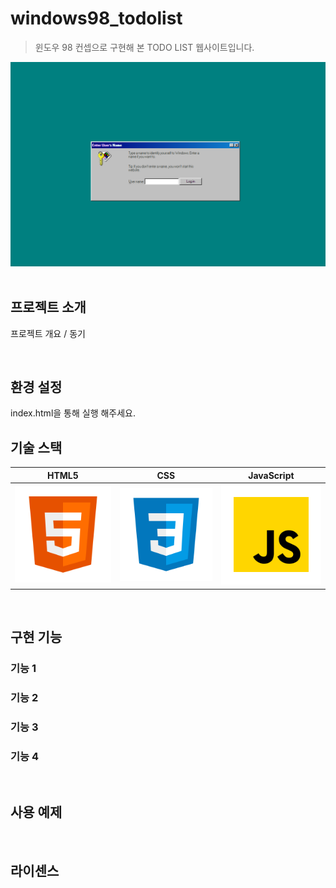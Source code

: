 # windows98_todolist
> 윈도우 98 컨셉으로 구현해 본 TODO LIST 웹사이트입니다.

<p align="center">
  <img src="./assets/readme/example.PNG">
  <br>
  <br>
<p>

## 프로젝트 소개
  
<p align="justify">
프로젝트 개요 / 동기
</p>
<br>

## 환경 설정
index.html을 통해 실행 해주세요.
<br>

## 기술 스택

|  HTML5  |   CSS   |   JavaScript  | 
| :-----: | :-----: | :-----------: | 
| ![html5] | ![css]  | ![javascript] | 

<br>

## 구현 기능

### 기능 1

### 기능 2

### 기능 3

### 기능 4

<br>

## 사용 예제

<p align="justify">

</p>

<br>

## 라이센스

<br>

<!-- Stack Icon Refernces -->
[html5]: /assets/readme/html5.svg
[css]: /assets/readme/css.svg
[javascript]: /assets/readme/javascript.svg

<!--Readme 참고 사이트-->
<!--https://github.com/n0hack/readme-template/blob/main/README.md-->
<!--https://github.com/n0hack/readme-template-->
